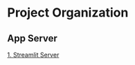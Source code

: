 # Project Organization

## App Server

[1. Streamlit Server](https://share.streamlit.io/l-vicen/--allianz--projectstudy/app.py)